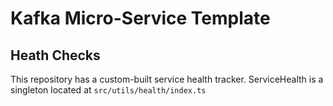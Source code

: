 # Kafka Micro-Service Template

## Heath Checks

This repository has a custom-built service health tracker. ServiceHealth is a singleton located at `src/utils/health/index.ts`